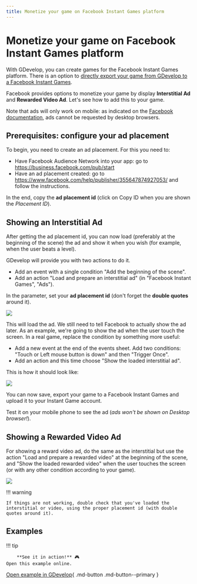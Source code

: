 ```yaml
---
title: Monetize your game on Facebook Instant Games platform
---
```

# Monetize your game on Facebook Instant Games platform

With GDevelop, you can create games for the Facebook Instant Games platform.
There is an option to [directly export your game from GDevelop to a Facebook Instant Games](/gdevelop5/publishing/publishing-to-facebook-instant-games).

Facebook provides options to monetize your game by display **Interstitial Ad** and **Rewarded Video Ad**.
Let's see how to add this to your game.

Note that ads will only work on mobile: as indicated on the [Facebook documentation](https://developers.facebook.com/docs/games/instant-games/guides/ads-monetization/), ads cannot be requested by desktop browsers.

## Prerequisites: configure your ad placement

To begin, you need to create an ad placement. For this you need to:

* Have Facebook Audience Network into your app:
go to https://business.facebook.com/pub/start
* Have an ad placement created: go to https://www.facebook.com/help/publisher/355647874927053/ and follow the instructions.

In the end, copy the **ad placement id** (click on Copy ID when you are shown the *Placement ID*).

## Showing an Interstitial Ad

After getting the ad placement id, you can now load (preferably at the beginning of the scene) the ad and show it when you wish (for example, when the user beats a level).

GDevelop will provide you with two actions to do it.

* Add an event with a single condition "Add the beginning of the scene".
* Add an action "Load and prepare an interstitial ad" (in "Facebook Instant Games", "Ads").

In the parameter, set your **ad placement id** (don't forget the **double quotes** around it).

![](/gdevelop5/publishing/publishing-to-facebook-instant-games/facebook-load-interstitial-action.png)

This will load the ad. We still need to tell Facebook to actually show the ad later. As an example, we're going to show the ad when the user touch the screen. In a real game, replace the condition by something more useful:

* Add a new event at the end of the events sheet. Add two conditions: "Touch or Left mouse button is down" and then "Trigger Once".
* Add an action and this time choose "Show the loaded interstitial ad".

This is how it should look like:

![](/gdevelop5/publishing/publishing-to-facebook-instant-games/facebook-interstitial-complete-events-2.png)

You can now save, export your game to a Facebook Instant Games and upload it to your Instant Game account.

Test it on your mobile phone to see the ad (*ads won't be shown on Desktop browser!*).

## Showing a Rewarded Video Ad

For showing a reward video ad, do the same as the interstitial but use the action "Load and prepare a rewarded video" at the beginning of the scene, and "Show the loaded rewarded video" when the user touches the screen (or with any other condition according to your game).

![](/gdevelop5/publishing/publishing-to-facebook-instant-games/facebook-video-complete-events.png)

!!! warning

    If things are not working, double check that you've loaded the interstitial or video, using the proper placement id (with double quotes around it).


## Examples

!!! tip

        **See it in action!** 🎮
    Open this example online.

[Open example in GDevelop](https://editor.gdevelop.io/?project=example://facebook-instant-game){ .md-button .md-button--primary }